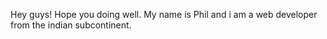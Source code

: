 Hey guys! Hope you doing well.
My name is Phil and i am a web developer from the indian subcontinent.
<!---
Philjo106/Philjo106 is a ✨ special ✨ repository because its `README.md` (this file) appears on your GitHub profile.
You can click the Preview link to take a look at your changes.
--->

